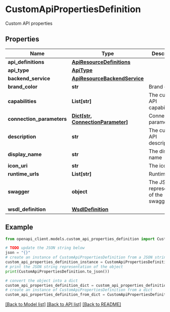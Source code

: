# CustomApiPropertiesDefinition

Custom API properties

## Properties

Name | Type | Description | Notes
------------ | ------------- | ------------- | -------------
**api_definitions** | [**ApiResourceDefinitions**](ApiResourceDefinitions.md) |  | [optional] 
**api_type** | [**ApiType**](ApiType.md) |  | [optional] 
**backend_service** | [**ApiResourceBackendService**](ApiResourceBackendService.md) |  | [optional] 
**brand_color** | **str** | Brand color | [optional] 
**capabilities** | **List[str]** | The custom API capabilities | [optional] 
**connection_parameters** | [**Dict[str, ConnectionParameter]**](ConnectionParameter.md) | Connection parameters | [optional] 
**description** | **str** | The custom API description | [optional] 
**display_name** | **str** | The display name | [optional] 
**icon_uri** | **str** | The icon URI | [optional] 
**runtime_urls** | **List[str]** | Runtime URLs | [optional] 
**swagger** | **object** | The JSON representation of the swagger | [optional] 
**wsdl_definition** | [**WsdlDefinition**](WsdlDefinition.md) |  | [optional] 

## Example

```python
from openapi_client.models.custom_api_properties_definition import CustomApiPropertiesDefinition

# TODO update the JSON string below
json = "{}"
# create an instance of CustomApiPropertiesDefinition from a JSON string
custom_api_properties_definition_instance = CustomApiPropertiesDefinition.from_json(json)
# print the JSON string representation of the object
print(CustomApiPropertiesDefinition.to_json())

# convert the object into a dict
custom_api_properties_definition_dict = custom_api_properties_definition_instance.to_dict()
# create an instance of CustomApiPropertiesDefinition from a dict
custom_api_properties_definition_from_dict = CustomApiPropertiesDefinition.from_dict(custom_api_properties_definition_dict)
```
[[Back to Model list]](../README.md#documentation-for-models) [[Back to API list]](../README.md#documentation-for-api-endpoints) [[Back to README]](../README.md)



